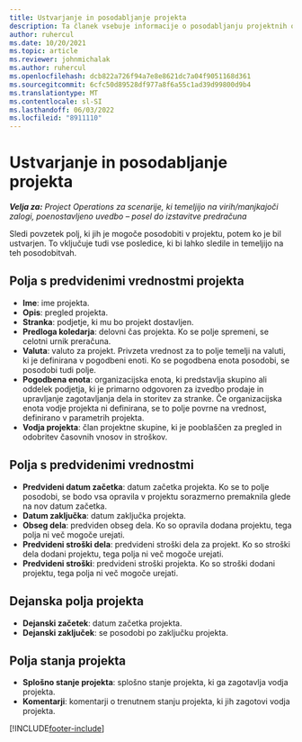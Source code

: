 ```yaml
---
title: Ustvarjanje in posodabljanje projekta
description: Ta članek vsebuje informacije o posodabljanju projektnih operacij.
author: ruhercul
ms.date: 10/20/2021
ms.topic: article
ms.reviewer: johnmichalak
ms.author: ruhercul
ms.openlocfilehash: dcb822a726f94a7e8e8621dc7a04f9051168d361
ms.sourcegitcommit: 6cfc50d89528df977a8f6a55c1ad39d99800d9b4
ms.translationtype: MT
ms.contentlocale: sl-SI
ms.lasthandoff: 06/03/2022
ms.locfileid: "8911110"
---
```

# <a name="create-and-update-a-project"></a>Ustvarjanje in posodabljanje projekta

_**Velja za:** Project Operations za scenarije, ki temeljijo na virih/manjkajoči zalogi, poenostavljeno uvedbo – posel do izstavitve predračuna_

Sledi povzetek polj, ki jih je mogoče posodobiti v projektu, potem ko je bil ustvarjen. To vključuje tudi vse posledice, ki bi lahko sledile in temeljijo na teh posodobitvah.

## <a name="project-detail-fields"></a>Polja s predvidenimi vrednostmi projekta

- **Ime**: ime projekta.
- **Opis**: pregled projekta.
- **Stranka**: podjetje, ki mu bo projekt dostavljen.
- **Predloga koledarja**: delovni čas projekta. Ko se polje spremeni, se celotni urnik preračuna.
- **Valuta**: valuto za projekt. Privzeta vrednost za to polje temelji na valuti, ki je definirana v pogodbeni enoti. Ko se pogodbena enota posodobi, se posodobi tudi polje.
- **Pogodbena enota**: organizacijska enota, ki predstavlja skupino ali oddelek podjetja, ki je primarno odgovoren za izvedbo prodaje in upravljanje zagotavljanja dela in storitev za stranke.  Če organizacijska enota vodje projekta ni definirana, se to polje povrne na vrednost, definirano v parametrih projekta.
- **Vodja projekta**: član projektne skupine, ki je pooblaščen za pregled in odobritev časovnih vnosov in stroškov.

## <a name="estimate-fields"></a>Polja s predvidenimi vrednostmi

- **Predvideni datum začetka**: datum začetka projekta. Ko se to polje posodobi, se bodo vsa opravila v projektu sorazmerno premaknila glede na nov datum začetka.
- **Datum zaključka**: datum zaključka projekta.
- **Obseg dela**: predviden obseg dela. Ko so opravila dodana projektu, tega polja ni več mogoče urejati.
- **Predvideni stroški dela**: predvideni stroški dela za projekt. Ko so stroški dela dodani projektu, tega polja ni več mogoče urejati.
- **Predvideni stroški**: predvideni stroški projekta. Ko so stroški dodani projektu, tega polja ni več mogoče urejati.

## <a name="project-actual-fields"></a>Dejanska polja projekta
- **Dejanski začetek**: datum začetka projekta.
- **Dejanski zaključek**: se posodobi po zaključku projekta.

## <a name="project-status-fields"></a>Polja stanja projekta

- **Splošno stanje projekta**: splošno stanje projekta, ki ga zagotavlja vodja projekta.
- **Komentarji**: komentarji o trenutnem stanju projekta, ki jih zagotovi vodja projekta.



[!INCLUDE[footer-include](../includes/footer-banner.md)]
